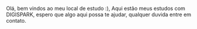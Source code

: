 Olá, bem vindos ao meu local de estudo :),
Aqui estão meus estudos com DIGISPARK, espero que algo aqui possa te ajudar, qualquer duvida entre em contato.